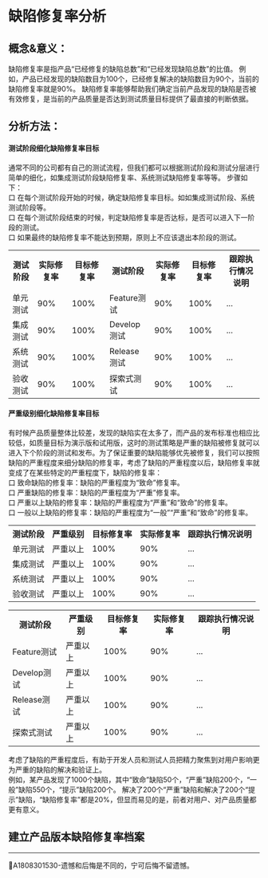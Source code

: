 # 缺陷修复率分析

## 概念&意义：
缺陷修复率是指产品“已经修复的缺陷总数”和“已经发现缺陷总数”的比值。
例如，产品已经发现的缺陷数目为100个，已经修复解决的缺陷数目为90个，当前的缺陷修复率就是90%。
缺陷修复率能够帮助我们确定当前产品发现的缺陷是否被有效修复，是当前的产品质量是否达到测试质量目标提供了最直接的判断依据。

## 分析方法：
#### 测试阶段细化缺陷修复率目标
通常不同的公司都有自己的测试流程，但我们都可以根据测试阶段和测试分层进行简单的细化，如集成测试阶段缺陷修复率、系统测试缺陷修复率等等。
步骤如下：   
口  在每个测试阶段开始的时候，确定缺陷修复率目标。如如集成测试阶段、系统测试阶段等。   
口  在每个测试阶段结束的时候，判定缺陷修复率是否达标，是否可以进入下一阶段的测试。   
口  如果最终的缺陷修复率不能达到预期，原则上不应该退出本阶段的测试。
<table>
	<tr>
		<th>测试阶段</th>
		<th>实际修复率</th>
		<th>目标修复率</th>
		<th>测试阶段</th>
		<th>实际修复率</th>
		<th>目标修复率</th>
		<th>跟踪执行情况说明</th>
	</tr>
	<tr>
		<td >单元测试</td>
		<td>90%</td>
		<td>100%</td>
		<td >Feature测试</td>
		<td>90%</td>
		<td>100%</td>
		<td>...</td>
	</tr>
	<tr>
		<td >集成测试</td>
		<td>90%</td>
		<td>100%</td>
		<td >Develop测试</td>
		<td>90%</td>
		<td>100%</td>
		<td>...</td>
	</tr>
	<tr>
		<td >系统测试</td>
		<td>90%</td>
		<td>100%</td>
		<td >Release测试</td>
		<td>90%</td>
		<td>100%</td>
		<td>...</td>
	</tr>
	<tr>
		<td >验收测试</td>
		<td>90%</td>
		<td>100%</td>
		<td >探索式测试</td>
		<td>90%</td>
		<td>100%</td>
		<td>...</td>
	</tr>
</table>

#### 严重级别细化缺陷修复率目标
有时候产品质量整体比较差，发现的缺陷实在太多了，而产品的发布标准也相应比较低，如质量目标为演示版和试用版，这时的测试策略是严重的缺陷被修复就可以进入下个阶段的测试和发布。为了保证重要的缺陷能够优先被修复，我们可以按照缺陷的严重程度来细分缺陷的修复率，考虑了缺陷的严重程度以后，缺陷修复率就变成了在某些特定的严重程度下，缺陷的修复率：    
口  致命缺陷的修复率：缺陷的严重程度为“致命”修复率。   
口  严重缺陷的修复率：缺陷的严重程度为“严重”修复率。   
口  严重以上缺陷的修复率：缺陷的严重程度为“严重”和“致命”的修复率。  
口  一般以上缺陷的修复率：缺陷的严重程度为“一般”“严重”和“致命”的修复率。 
<table>
	<tr>
		<th>测试阶段</th>
		<th>严重级别</th>
		<th>目标修复率</th>
		<th>实际修复率</th>
		<th>跟踪执行情况说明</th>
	</tr>
	<tr>
		<td>单元测试</td>
		<td>严重以上</td>
		<td>100%</td>
		<td>90%</td>
		<td>...</td>
	</tr>
	<tr>
		<td>集成测试</td>
		<td>严重以上</td>
		<td>100%</td>
		<td>90%</td>
		<td>...</td>
	</tr>
	<tr>
		<td>系统测试</td>
		<td>严重以上</td>
		<td>100%</td>
		<td>90%</td>
		<td>...</td>
	</tr>
	<tr>
		<td>验收测试</td>
		<td>严重以上</td>
		<td>100%</td>
		<td>90%</td>
		<td>...</td>
	</tr>
</table>
 <table>
	<tr>
		<th>测试阶段</th>
		<th>严重级别</th>
		<th>目标修复率</th>
		<th>实际修复率</th>
		<th>跟踪执行情况说明</th>
	</tr>
	<tr>
		<td >Feature测试</td>
		<td>严重以上</td>
		<td>100%</td>
		<td>90%</td>
		<td>...</td>
	</tr>
	<tr>
		<td >Develop测试</td>
		<td>严重以上</td>
		<td>100%</td>
		<td>90%</td>
		<td>...</td>
	</tr>
	<tr>
		<td >Release测试</td>
		<td>严重以上</td>
		<td>100%</td>
		<td>90%</td>
		<td>...</td>
	</tr>
	<tr>
		<td >探索式测试</td>
		<td>严重以上</td>
		<td>100%</td>
		<td>90%</td>
		<td>...</td>
	</tr>
</table>

考虑了缺陷的严重程度后，有助于开发人员和测试人员把精力聚焦到对用户影响更为严重的缺陷的解决和验证上。   
例如，某产品发现了1000个缺陷，其中“致命”缺陷50个，“严重”缺陷200个，“一般”缺陷550个，“提示”缺陷200个。
解决了200个“严重”缺陷和解决了200个“提示”缺陷，“缺陷修复率”都是20%，但显而易见的是，前者对用户、对产品质量都更有意义。

## 建立产品版本缺陷修复率档案


* * *
:bell:A1808301530-遗憾和后悔是不同的，宁可后悔不留遗憾。
